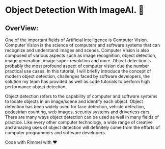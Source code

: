# Object Detection With ImageAI. 🚀

## OverView:

One of the important fields of Artificial Intelligence is Computer Vision. Computer Vision is the science of computers and software systems that can recognize and understand images and scenes. Computer Vision is also composed of various aspects such as image recognition, object detection, image generation, image super-resolution and more. Object detection is probably the most profound aspect of computer vision due the number practical use cases. In this tutorial, I will briefly introduce the concept of modern object detection, challenges faced by software developers, the solution my team has provided as well as code tutorials to perform high performance object detection.

Object detection refers to the capability of computer and software systems to locate objects in an image/scene and identify each object. Object detection has been widely used for face detection, vehicle detection, pedestrian counting, web images, security systems and driverless cars. There are many ways object detection can be used as well in many fields of practice. Like every other computer technology, a wide range of creative and amazing uses of object detection will definitely come from the efforts of computer programmers and software developers.

Code with Rimmel with ❤
